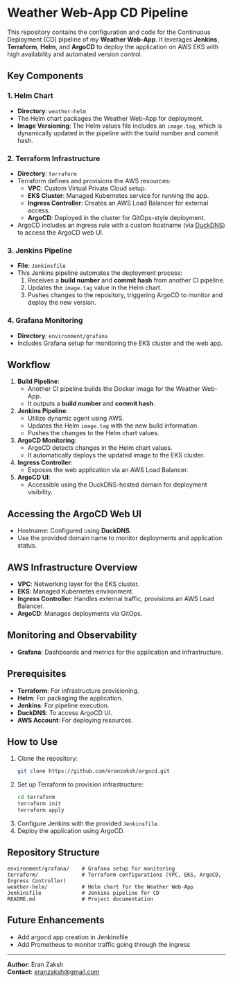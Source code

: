 # Weather Web-App CD Pipeline

This repository contains the configuration and code for the Continuous Deployment (CD) pipeline of my **Weather Web-App**. It leverages **Jenkins**, **Terraform**, **Helm**, and **ArgoCD** to deploy the application on AWS EKS with high availability and automated version control.

## Key Components

### 1. **Helm Chart**
- **Directory**: `weather-helm`
- The Helm chart packages the Weather Web-App for deployment.
- **Image Versioning**: The Helm values file includes an `image.tag`, which is dynamically updated in the pipeline with the build number and commit hash.

### 2. **Terraform Infrastructure**
- **Directory**: `terraform`
- Terraform defines and provisions the AWS resources:
  - **VPC**: Custom Virtual Private Cloud setup.
  - **EKS Cluster**: Managed Kubernetes service for running the app.
  - **Ingress Controller**: Creates an AWS Load Balancer for external access.
  - **ArgoCD**: Deployed in the cluster for GitOps-style deployment.
- ArgoCD includes an ingress rule with a custom hostname (via [DuckDNS](https://www.duckdns.org/)) to access the ArgoCD web UI.

### 3. **Jenkins Pipeline**
- **File**: `Jenkinsfile`
- This Jenkins pipeline automates the deployment process:
  1. Receives a **build number** and **commit hash** from another CI pipeline.
  2. Updates the `image.tag` value in the Helm chart.
  3. Pushes changes to the repository, triggering ArgoCD to monitor and deploy the new version.

### 4. **Grafana Monitoring**
- **Directory**: `environment/grafana`
- Includes Grafana setup for monitoring the EKS cluster and the web app.

## Workflow
1. **Build Pipeline**:
   - Another CI pipeline builds the Docker image for the Weather Web-App.
   - It outputs a **build number** and **commit hash**.
2. **Jenkins Pipeline**:
   - Utilize dynamic agent using AWS.
   - Updates the Helm `image.tag` with the new build information.
   - Pushes the changes to the Helm chart values.
3. **ArgoCD Monitoring**:
   - ArgoCD detects changes in the Helm chart values.
   - It automatically deploys the updated image to the EKS cluster.
4. **Ingress Controller**:
   - Exposes the web application via an AWS Load Balancer.
5. **ArgoCD UI**:
   - Accessible using the DuckDNS-hosted domain for deployment visibility.

## Accessing the ArgoCD Web UI
- Hostname: Configured using **DuckDNS**.
- Use the provided domain name to monitor deployments and application status.

## AWS Infrastructure Overview
- **VPC**: Networking layer for the EKS cluster.
- **EKS**: Managed Kubernetes environment.
- **Ingress Controller**: Handles external traffic, provisions an AWS Load Balancer.
- **ArgoCD**: Manages deployments via GitOps.

## Monitoring and Observability
- **Grafana**: Dashboards and metrics for the application and infrastructure.

## Prerequisites
- **Terraform**: For infrastructure provisioning.
- **Helm**: For packaging the application.
- **Jenkins**: For pipeline execution.
- **DuckDNS**: To access ArgoCD UI.
- **AWS Account**: For deploying resources.

## How to Use
1. Clone the repository:
   ```bash
   git clone https://github.com/eranzaksh/argocd.git
   ```
2. Set up Terraform to provision infrastructure:
   ```bash
   cd terraform
   terraform init
   terraform apply
   ```
3. Configure Jenkins with the provided `Jenkinsfile`.
4. Deploy the application using ArgoCD.

## Repository Structure
```plaintext
environment/grafana/    # Grafana setup for monitoring
terraform/              # Terraform configurations (VPC, EKS, ArgoCD, Ingress Controller)
weather-helm/           # Helm chart for the Weather Web-App
Jenkinsfile             # Jenkins pipeline for CD
README.md               # Project documentation
```

## Future Enhancements
- Add argocd app creation in Jenkinsfile
- Add Prometheus to monitor traffic going through the ingress

---

**Author**: Eran Zaksh  
**Contact**: eranzaksh@gmail.com

